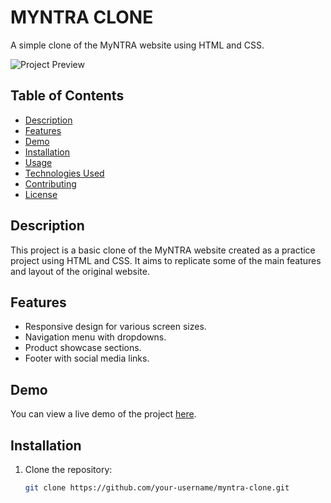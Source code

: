 # MYNTRA CLONE

A simple clone of the MyNTRA website using HTML and CSS.

![Project Preview](preview.png)

## Table of Contents

- [Description](#description)
- [Features](#features)
- [Demo](#demo)
- [Installation](#installation)
- [Usage](#usage)
- [Technologies Used](#technologies-used)
- [Contributing](#contributing)
- [License](#license)

## Description

This project is a basic clone of the MyNTRA website created as a practice project using HTML and CSS. It aims to replicate some of the main features and layout of the original website.

## Features

- Responsive design for various screen sizes.
- Navigation menu with dropdowns.
- Product showcase sections.
- Footer with social media links.

## Demo

You can view a live demo of the project [here](https://your-demo-url.com).

## Installation

1. Clone the repository:

   ```bash
   git clone https://github.com/your-username/myntra-clone.git
